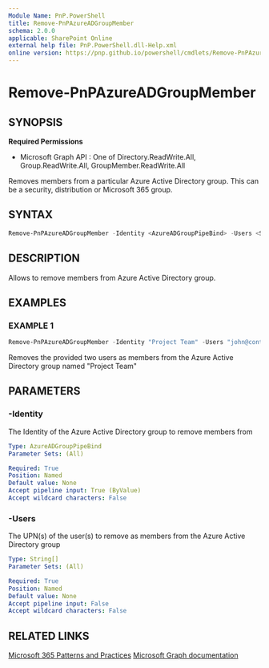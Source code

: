 ```yaml
---
Module Name: PnP.PowerShell
title: Remove-PnPAzureADGroupMember
schema: 2.0.0
applicable: SharePoint Online
external help file: PnP.PowerShell.dll-Help.xml
online version: https://pnp.github.io/powershell/cmdlets/Remove-PnPAzureADGroupMember.html
---
```

 
# Remove-PnPAzureADGroupMember

## SYNOPSIS

**Required Permissions**

  * Microsoft Graph API : One of Directory.ReadWrite.All, Group.ReadWrite.All, GroupMember.ReadWrite.All

Removes members from a particular Azure Active Directory group. This can be a security, distribution or Microsoft 365 group.

## SYNTAX

```powershell
Remove-PnPAzureADGroupMember -Identity <AzureADGroupPipeBind> -Users <String[]> 
```

## DESCRIPTION

Allows to remove members from Azure Active Directory group.

## EXAMPLES

### EXAMPLE 1
```powershell
Remove-PnPAzureADGroupMember -Identity "Project Team" -Users "john@contoso.onmicrosoft.com","jane@contoso.onmicrosoft.com"
```

Removes the provided two users as members from the Azure Active Directory group named "Project Team"

## PARAMETERS

### -Identity
The Identity of the Azure Active Directory group to remove members from

```yaml
Type: AzureADGroupPipeBind
Parameter Sets: (All)

Required: True
Position: Named
Default value: None
Accept pipeline input: True (ByValue)
Accept wildcard characters: False
```

### -Users
The UPN(s) of the user(s) to remove as members from the Azure Active Directory group

```yaml
Type: String[]
Parameter Sets: (All)

Required: True
Position: Named
Default value: None
Accept pipeline input: False
Accept wildcard characters: False
```

## RELATED LINKS

[Microsoft 365 Patterns and Practices](https://aka.ms/m365pnp)
[Microsoft Graph documentation](https://learn.microsoft.com/graph/api/group-delete-members)
